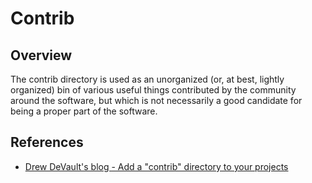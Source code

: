 # Contrib

## Overview

The contrib directory is used as an unorganized (or, at best, lightly
organized) bin of various useful things contributed by the community around the
software, but which is not necessarily a good candidate for being a proper part
of the software.

## References

- [Drew DeVault's blog - Add a "contrib" directory to your projects](https://drewdevault.com/2020/06/06/Add-a-contrib-directory.html)
